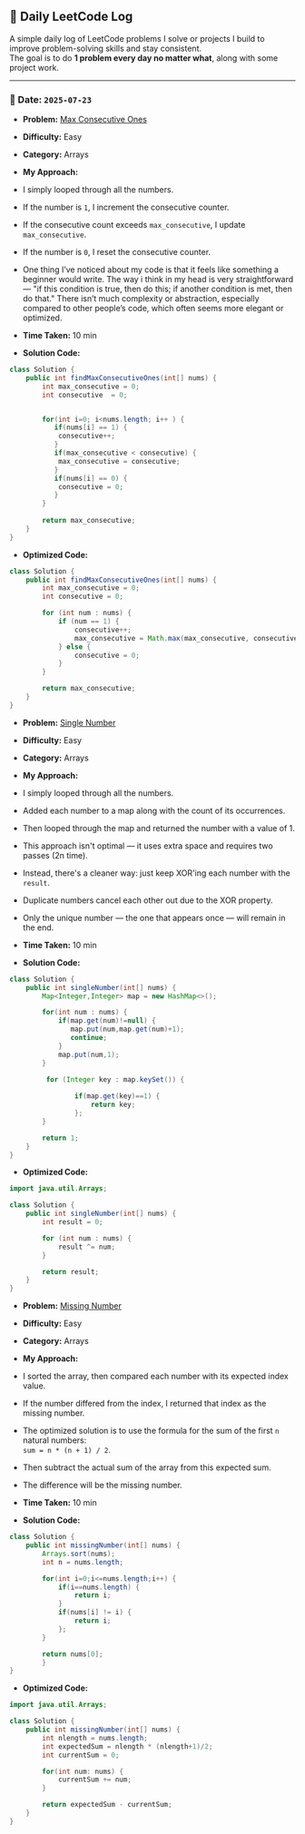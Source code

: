 ## 📘 Daily LeetCode Log

A simple daily log of LeetCode problems I solve or projects I build to improve problem-solving skills and stay consistent.  
The goal is to do **1 problem every day no matter what**, along with some project work.


---


### 📅 Date: `2025-07-23`

- **Problem:** [Max Consecutive Ones](https://leetcode.com/problems/max-consecutive-ones/)
- **Difficulty:** Easy  
- **Category:** Arrays  
- **My Approach:**  
- I simply looped through all the numbers.  
- If the number is `1`, I increment the consecutive counter.  
- If the consecutive count exceeds `max_consecutive`, I update `max_consecutive`.  
- If the number is `0`, I reset the consecutive counter.  
- One thing I’ve noticed about my code is that it feels like something a beginner would write. The way i think in my head is very straightforward — "if this condition is true, then do this; if another condition is met, then do that." There isn’t much complexity or abstraction, especially compared to other people’s code, which often seems more elegant or optimized.

- **Time Taken:** 10 min  

- **Solution Code:**

```java
class Solution {
    public int findMaxConsecutiveOnes(int[] nums) {
        int max_consecutive = 0;
        int consecutive  = 0;


        for(int i=0; i<nums.length; i++ ) {
           if(nums[i] == 1) {
            consecutive++;
           }
           if(max_consecutive < consecutive) {
            max_consecutive = consecutive;
           } 
           if(nums[i] == 0) {
            consecutive = 0;
           }
        }
        
        return max_consecutive;
    }
}
```

- **Optimized Code:**

```java
class Solution {
    public int findMaxConsecutiveOnes(int[] nums) {
        int max_consecutive = 0;
        int consecutive = 0;

        for (int num : nums) {
            if (num == 1) {
                consecutive++;
                max_consecutive = Math.max(max_consecutive, consecutive);
            } else {
                consecutive = 0;
            }
        }

        return max_consecutive;
    }
}

```

- **Problem:** [Single Number](https://leetcode.com/problems/single-number/)
- **Difficulty:** Easy  
- **Category:** Arrays  
- **My Approach:**  
- I simply looped through all the numbers.  
- Added each number to a map along with the count of its occurrences.  
- Then looped through the map and returned the number with a value of 1.  
- This approach isn't optimal — it uses extra space and requires two passes (2n time).  
- Instead, there's a cleaner way: just keep XOR'ing each number with the `result`.  
- Duplicate numbers cancel each other out due to the XOR property.  
- Only the unique number — the one that appears once — will remain in the end.
- **Time Taken:** 10 min  

- **Solution Code:**

```java
class Solution {
    public int singleNumber(int[] nums) {
        Map<Integer,Integer> map = new HashMap<>();

        for(int num : nums) {
            if(map.get(num)!=null) {
               map.put(num,map.get(num)+1);
               continue;
            }  
            map.put(num,1);
        }

         for (Integer key : map.keySet()) {
          
                if(map.get(key)==1) {
                    return key;
                };
        }

        return 1;
    }
}

```

- **Optimized Code:**

```java
import java.util.Arrays;

class Solution {
    public int singleNumber(int[] nums) {
        int result = 0;

        for (int num : nums) {
            result ^= num;
        }

        return result;
    }
}


```

- **Problem:** [Missing Number](https://leetcode.com/problems/missing-number/)
- **Difficulty:** Easy  
- **Category:** Arrays  
- **My Approach:**  
- I sorted the array, then compared each number with its expected index value.  
- If the number differed from the index, I returned that index as the missing number.  
- The optimized solution is to use the formula for the sum of the first `n` natural numbers:  
  `sum = n * (n + 1) / 2`.  
- Then subtract the actual sum of the array from this expected sum.  
- The difference will be the missing number.

- **Time Taken:** 10 min  

- **Solution Code:**

```java
class Solution {
    public int missingNumber(int[] nums) {
        Arrays.sort(nums);
        int n = nums.length;

        for(int i=0;i<=nums.length;i++) {
            if(i==nums.length) {
                return i; 
            }
            if(nums[i] != i) {
                return i;
            };
        }

        return nums[0];
        }
}
```

- **Optimized Code:**

```java
import java.util.Arrays;

class Solution {
    public int missingNumber(int[] nums) {
        int nlength = nums.length;
        int expectedSum = nlength * (nlength+1)/2;
        int currentSum = 0;

        for(int num: nums) {
            currentSum += num;
        }

        return expectedSum - currentSum;
    }
}

```